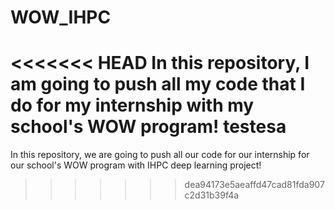 # WOW_IHPC
<<<<<<< HEAD
In this repository, I am going to push all my code that I do for my internship with my school's WOW program!
testesa
=======
In this repository, we are going to push all our code for our internship for our school's WOW program with IHPC deep learning project!
>>>>>>> dea94173e5aeaffd47cad81fda907c2d31b39f4a
